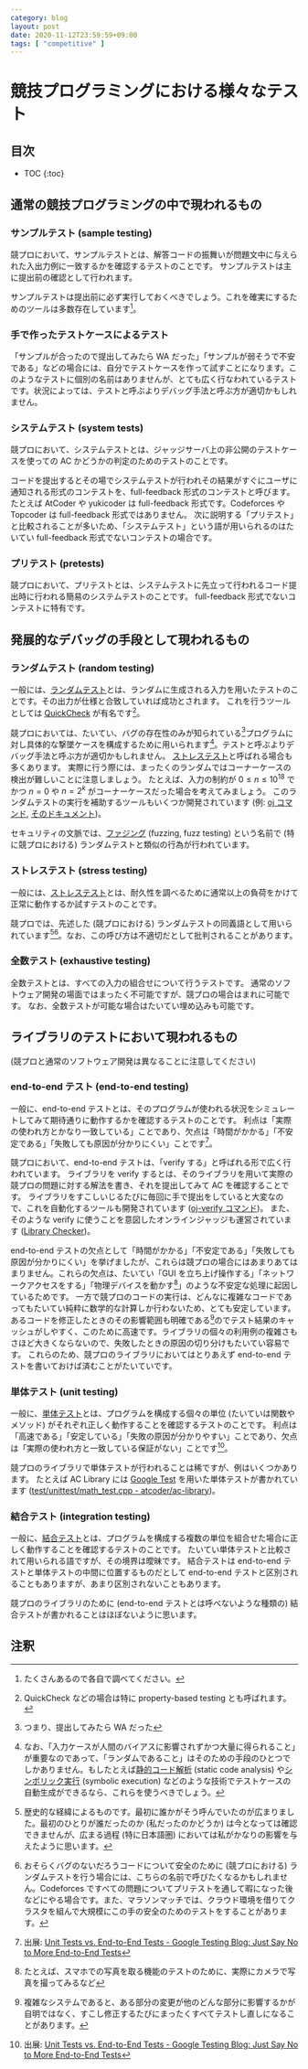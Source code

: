 ```yaml
---
category: blog
layout: post
date: 2020-11-12T23:59:59+09:00
tags: [ "competitive" ]
---
```


# 競技プログラミングにおける様々なテスト

## 目次

* TOC
{:toc}

## 通常の競技プログラミングの中で現われるもの

### サンプルテスト (sample testing)

競プロにおいて、サンプルテストとは、解答コードの振舞いが問題文中に与えられた入出力例に一致するかを確認するテストのことです。
サンプルテストは主に提出前の確認として行われます。

サンプルテストは提出前に必ず実行しておくべきでしょう。これを確実にするためのツールは多数存在しています[^search]。

### 手で作ったテストケースによるテスト

「サンプルが合ったので提出してみたら WA だった」「サンプルが弱そうで不安である」などの場合には、自分でテストケースを作って試すことになります。このようなテストに個別の名前はありませんが、とても広く行なわれているテストです。状況によっては、テストと呼ぶよりデバッグ手法と呼ぶ方が適切かもしれません。

### システムテスト (system tests)

競プロにおいて、システムテストとは、ジャッジサーバ上の非公開のテストケースを使っての AC かどうかの判定のためのテストのことです。

コードを提出するとその場でシステムテストが行われその結果がすぐにユーザに通知される形式のコンテストを、full-feedback 形式のコンテストと呼びます。たとえば AtCoder や yukicoder は full-feedback 形式です。Codeforces や Topcoder は full-feedback 形式ではありません。
次に説明する「プリテスト」と比較されることが多いため、「システムテスト」という語が用いられるのはたいてい full-feedback 形式でないコンテストの場合です。

### プリテスト (pretests)

競プロにおいて、プリテストとは、システムテストに先立って行われるコード提出時に行われる簡易のシステムテストのことです。
full-feedback 形式でないコンテストに特有です。


## 発展的なデバッグの手段として現われるもの

### ランダムテスト (random testing)

一般には、[ランダムテスト](https://en.wikipedia.org/wiki/Random_testing)とは、ランダムに生成される入力を用いたテストのことです。その出力が仕様と合致していれば成功とされます。
これを行うツールとしては [QuickCheck](https://hackage.haskell.org/package/QuickCheck) が有名です[^propertybased]。

競プロにおいては、たいてい、バグの存在性のみが知られている[^wa]プログラムに対し具体的な撃墜ケースを構成するために用いられます[^notrandom]。テストと呼ぶよりデバッグ手法と呼ぶ方が適切かもしれません。
[ストレステスト](https://en.wikipedia.org/wiki/Stress_testing)と呼ばれる場合も多くあります。
実際に行う際には、まったくのランダムではコーナーケースの検出が難しいことに注意しましょう。
たとえば、入力の制約が $0 \le n \le 10^{18}$ でかつ $n = 0$ や $n = 2^k$ がコーナーケースだった場合を考えてみましょう。
このランダムテストの実行を補助するツールもいくつか開発されています (例: [oj コマンド](https://github.com/online-judge-tools/oj), [そのドキュメント](https://github.com/online-judge-tools/oj/blob/master/docs/getting-started.ja.md#%E3%83%A9%E3%83%B3%E3%83%80%E3%83%A0%E3%83%86%E3%82%B9%E3%83%88))。

セキュリティの文脈では、[ファジング](https://en.wikipedia.org/wiki/Fuzzing) (fuzzing, fuzz testing) という名前で (特に競プロにおける) ランダムテストと類似の行為が行われています。

### ストレステスト (stress testing)

一般には、[ストレステスト](https://en.wikipedia.org/wiki/Stress_testing)とは、耐久性を調べるために通常以上の負荷をかけて正常に動作するか試すテストのことです。

競プロでは、先述した (競プロにおける) ランダムテストの同義語として用いられています[^historical][^marathon]。なお、この呼び方は不適切だとして批判されることがあります。

### 全数テスト (exhaustive testing)

全数テストとは、すべての入力の組合せについて行うテストです。
通常のソフトウェア開発の場面ではまったく不可能ですが、競プロの場合はまれに可能です。
なお、全数テストが可能な場合はたいてい埋め込みも可能です。


## ライブラリのテストにおいて現われるもの

(競プロと通常のソフトウェア開発は異なることに注意してください)

### end-to-end テスト (end-to-end testing)

一般に、end-to-end テストとは、そのプログラムが使われる状況をシミュレートしてみて期待通りに動作するかを確認するテストのことです。
利点は「実際の使われ方とかなり一致している」ことであり、欠点は「時間がかかる」「不安定である」「失敗しても原因が分かりにくい」ことです[^versus]。

競プロにおいて、end-to-end テストは、「verify する」と呼ばれる形で広く行われています。
ライブラリを verify するとは、そのライブラリを用いて実際の競プロの問題に対する解法を書き、それを提出してみて AC を確認することです。
ライブラリをすこしいじるたびに毎回に手で提出をしていると大変なので、これを自動化するツールも開発されています ([oj-verify コマンド](https://github.com/online-judge-tools/verification-helper/blob/master/README.ja.md))。
また、そのような verify に使うことを意図したオンラインジャッジも運営されています ([Library Checker](https://judge.yosupo.jp/))。

end-to-end テストの欠点として「時間がかかる」「不安定である」「失敗しても原因が分かりにくい」を挙げましたが、これらは競プロの場合にはあまりあてはまりません。これらの欠点は、たいてい「GUI を立ち上げ操作する」「ネットワークアクセスをする」「物理デバイスを動かす[^camera]」のような不安定な処理に起因しているためです。
一方で競プロのコードの実行は、どんなに複雑なコードであってもたいてい純粋に数学的な計算しか行わないため、とても安定しています。あるコードを修正したときのその影響範囲も明確である[^butterfly]のでテスト結果のキャッシュがしやすく、このために高速です。ライブラリの個々の利用例の複雑さもさほど大きくならないので、失敗したときの原因の切り分けもたいてい容易です。
これらのため、競プロのライブラリにおいてはとりあえず end-to-end テストを書いておけば済むことがたいていです。

### 単体テスト (unit testing)

一般に、[単体テスト](https://en.wikipedia.org/wiki/Unit_testing)とは、プログラムを構成する個々の単位 (たいていは関数やメソッド) がそれぞれ正しく動作することを確認するテストのことです。
利点は「高速である」「安定している」「失敗の原因が分かりやすい」ことであり、欠点は「実際の使われ方と一致している保証がない」ことです[^versus]。

競プロのライブラリで単体テストが行われることは稀ですが、例はいくつかあります。
たとえば AC Library には [Google Test](https://github.com/google/googletest) を用いた単体テストが書かれています ([test/unittest/math_test.cpp - atcoder/ac-library](https://github.com/atcoder/ac-library/blob/114e690ade7fe839db3ea0e5f169207672ef0886/test/unittest/math_test.cpp))。

### 結合テスト (integration testing)

一般に、[結合テスト](https://en.wikipedia.org/wiki/Integration_testing)とは、プログラムを構成する複数の単位を組合せた場合に正しく動作することを確認するテストのことです。
たいてい単体テストと比較されて用いられる語ですが、その境界は曖昧です。
結合テストは end-to-end テストと単体テストの中間に位置するものだとして end-to-end テストと区別されることもありますが、あまり区別されないこともあります。

競プロのライブラリのために (end-to-end テストとは呼べないような種類の) 結合テストが書かれることはほぼないように思います。

## 注釈

[^search]: たくさんあるので各自で調べてください。
[^versus]: 出展: [Unit Tests vs. End-to-End Tests - Google Testing Blog: Just Say No to More End-to-End Tests](https://testing.googleblog.com/2015/04/just-say-no-to-more-end-to-end-tests.html#:~:text=Unit%20Tests%20vs.%20End-to-End%20Tests)
[^camera]: たとえば、スマホでの写真を取る機能のテストのために、実際にカメラで写真を撮ってみるなど
[^wa]: つまり、提出してみたら WA だった
[^butterfly]: 複雑なシステムであると、ある部分の変更が他のどんな部分に影響するかが自明ではなく、すこし修正するたびにまったくすべてテストし直しになることがあります。
[^propertybased]: QuickCheck などの場合は特に property-based testing とも呼ばれます。
[^historical]: 歴史的な経緯によるものです。最初に誰かがそう呼んでいたのが広まりました。最初のひとりが誰だったのか (私だったのかどうか) は今となっては確認できませんが、広まる過程 (特に日本語圏) においては私がかなりの影響を与えたように思います。
[^notrandom]: なお、「入力ケースが人間のバイアスに影響されずかつ大量に得られること」が重要なのであって、「ランダムであること」はそのための手段のひとつでしかありません。もしたとえば[静的コード解析](https://en.wikipedia.org/wiki/Static_program_analysis) (static code analysis) や[シンボリック実行](https://en.wikipedia.org/wiki/Symbolic_execution) (symbolic execution) などのような技術でテストケースの自動生成ができるなら、これらを使うべきでしょう。
[^marathon]: おそらくバグのないだろうコードについて安全のために (競プロにおける) ランダムテストを行う場合には、こちらの名前で呼びたくなるかもしれません。Codeforces ですべての問題についてプリテストを通して暇になった後などにやる場合です。また、マラソンマッチでは、クラウド環境を借りてクラスタを組んで大規模にこの手の安全のためのテストをすることがあります。
